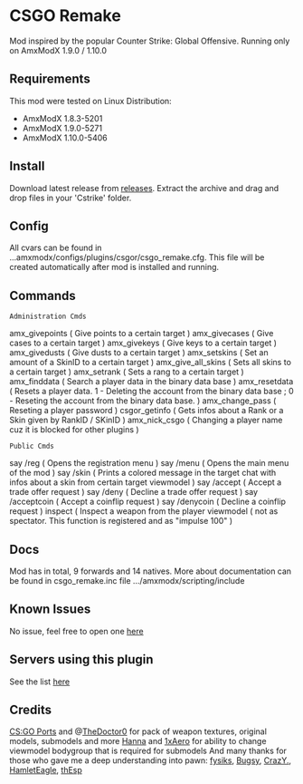 # CSGO Remake

Mod inspired by the popular Counter Strike: Global Offensive.
Running only on AmxModX 1.9.0 / 1.10.0

## Requirements
This mod were tested on Linux Distribution:
- AmxModX 1.8.3-5201
- AmxModX 1.9.0-5271
- AmxModX 1.10.0-5406

## Install
Download latest release from [releases](https://github.com/ShadowsAdi/csgoremake/releases/latest).
Extract the archive and drag and drop files in your 'Cstrike' folder.

## Config
All cvars can be found in ...amxmodx/configs/plugins/csgor/csgo_remake.cfg. This file will be created automatically after mod is installed and running.

## Commands
	Administration Cmds
amx_givepoints <Name> <Amount> ( Give points to a certain target )
amx_givecases <Name> <Amount> ( Give cases to a certain target )
amx_givekeys <Name> <Amount> ( Give keys to a certain target )
amx_givedusts <Name> <Amount> ( Give dusts to a certain target )
amx_setskins <Name> <SkinID> <Amount> ( Set an amount of a SkinID to a certain target )
amx_give_all_skins <Name> ( Sets all skins to a certain target )
amx_setrank <Name> <RangID> ( Sets a rang to a certain target )
amx_finddata <Name> ( Search a player data in the binary data base )
amx_resetdata <Name> <Mode> ( Resets a player data. <Mode> 1 - Deleting the account from the binary data base ; <Mode> 0 - Reseting the account from the binary data base. )
amx_change_pass <Name> <New Password> ( Reseting a player password )
csgor_getinfo <Type> <Index> ( Gets infos about a Rank or a Skin given by RankID / SKinID )
amx_nick_csgo <Name> <New Name> ( Changing a player name cuz it is blocked for other plugins )

	Public Cmds
	
say /reg ( Opens the registration menu )
say /menu ( Opens the main menu of the mod )
say /skin ( Prints a colored message in the target chat with infos about a skin from certain target viewmodel )
say /accept ( Accept a trade offer request )
say /deny ( Decline a trade offer request )
say /acceptcoin ( Accept a coinflip request )
say /denycoin ( Decline a coinflip request )
inspect ( Inspect a weapon from the player viewmodel ( not as spectator. This function is registered and as "impulse 100" )
	
## Docs
Mod has in total, 9 forwards and 14 natives.
More about documentation can be found in csgo_remake.inc file .../amxmodx/scripting/include

## Known Issues
No issue, feel free to open one [here](https://github.com/ShadowsAdi/csgoremake/issues)

## Servers using this plugin
See the list [here](https://www.gametracker.com/search/?search_by=server_variable&search_by2=csgor_version&query=&loc=_all&sort=&order=)

## Credits
[CS:GO Ports](https://gamebanana.com/studios/34724) and @[TheDoctor0](https://github.com/TheDoctor0/) for pack of weapon textures, original models, submodels and more
[Hanna](https://forums.alliedmods.net/member.php?u=273346) and [1xAero](https://forums.alliedmods.net/member.php?u=284061) for ability to change viewmodel bodygroup that is required for submodels
And many thanks for those who gave me a deep understanding into pawn: [fysiks](https://forums.alliedmods.net/member.php?u=30719), [Bugsy](https://forums.alliedmods.net/member.php?u=4234), [CrazY.](https://forums.alliedmods.net/member.php?u=260442), [HamletEagle](https://forums.alliedmods.net/member.php?u=237107), [thEsp](https://forums.alliedmods.net/member.php?u=281156)
